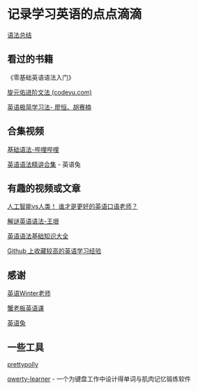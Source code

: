 # 记录学习英语的点点滴滴

[语法总结](/grammar.md)

## 看过的书籍

《零基础英语语法入门》

[旋元佑进阶文法 (codeyu.com)](https://grammar.codeyu.com/)

[英语极简学习法- 廖恒、胡赛楠](https://weread.qq.com/web/bookDetail/b7732720813ab7b49g0185f7)

## 合集视频

[基础语法-哔哩哔哩]( https://b23.tv/QsTzdi5)

[英语语法精讲合集](https://www.bilibili.com/video/BV1XY411J7aG/) - 英语兔

## 有趣的视频或文章

[人工智能vs人类！ 谁才是更好的英语口语老师？](https://b23.tv/TxqE7ZN)

[解谜英语语法-王垠](http://www.yinwang.org/blog-cn/2018/11/23/grammar)

[英语语法基础知识大全](https://zhuanlan.zhihu.com/p/400448345)

[Github 上收藏较高的英语学习经验](https://byoungd.github.io/English-level-up-tips/#/)

## 感谢

[英语Winter老师](https://space.bilibili.com/1122933332)

[蟹老板英语课](https://b23.tv/Z74alPb)

[英语兔](https://space.bilibili.com/483162496)

## 一些工具

[prettypolly](https://www.prettypolly.app/)

[qwerty-learner](https://qwerty.kaiyi.cool/) - 一个为键盘工作中设计得单词与肌肉记忆锻炼软件

